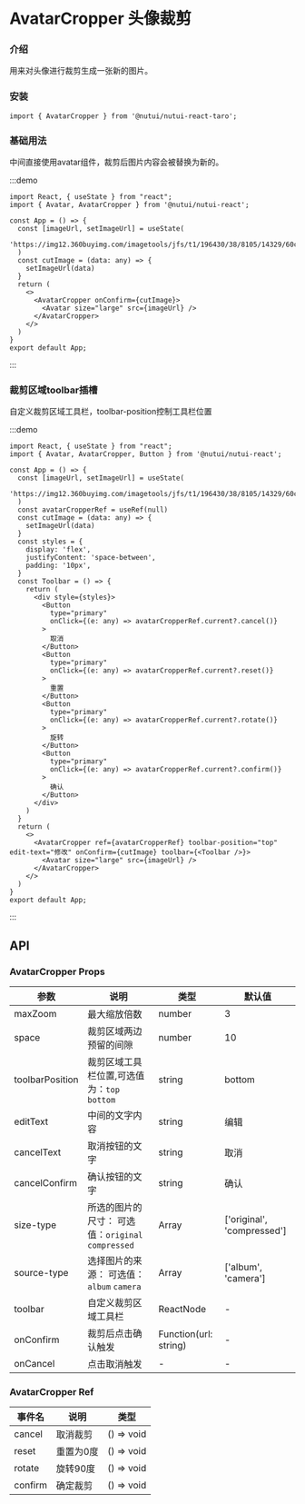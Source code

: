 # AvatarCropper 头像裁剪

### 介绍

用来对头像进行裁剪生成一张新的图片。

### 安装

```tsx
import { AvatarCropper } from '@nutui/nutui-react-taro';
```

### 基础用法

中间直接使用avatar组件，裁剪后图片内容会被替换为新的。

:::demo

```tsx
import React, { useState } from "react";
import { Avatar, AvatarCropper } from '@nutui/nutui-react';

const App = () => {
  const [imageUrl, setImageUrl] = useState(
    'https://img12.360buyimg.com/imagetools/jfs/t1/196430/38/8105/14329/60c806a4Ed506298a/e6de9fb7b8490f38.png'
  )
  const cutImage = (data: any) => {
    setImageUrl(data)
  }
  return (
    <>
      <AvatarCropper onConfirm={cutImage}>
        <Avatar size="large" src={imageUrl} />
      </AvatarCropper>
    </>
  )
}
export default App;
```

:::

### 裁剪区域toolbar插槽

自定义裁剪区域工具栏，toolbar-position控制工具栏位置

:::demo

```tsx
import React, { useState } from "react";
import { Avatar, AvatarCropper, Button } from '@nutui/nutui-react';

const App = () => {
  const [imageUrl, setImageUrl] = useState(
    'https://img12.360buyimg.com/imagetools/jfs/t1/196430/38/8105/14329/60c806a4Ed506298a/e6de9fb7b8490f38.png'
  )
  const avatarCropperRef = useRef(null)
  const cutImage = (data: any) => {
    setImageUrl(data)
  }
  const styles = {
    display: 'flex',
    justifyContent: 'space-between',
    padding: '10px',
  }
  const Toolbar = () => {
    return (
      <div style={styles}>
        <Button
          type="primary"
          onClick={(e: any) => avatarCropperRef.current?.cancel()}
        >
          取消
        </Button>
        <Button
          type="primary"
          onClick={(e: any) => avatarCropperRef.current?.reset()}
        >
          重置
        </Button>
        <Button
          type="primary"
          onClick={(e: any) => avatarCropperRef.current?.rotate()}
        >
          旋转
        </Button>
        <Button
          type="primary"
          onClick={(e: any) => avatarCropperRef.current?.confirm()}
        >
          确认
        </Button>
      </div>
    )
  }
  return (
    <>
      <AvatarCropper ref={avatarCropperRef} toolbar-position="top" edit-text="修改" onConfirm={cutImage} toolbar={<Toolbar />}>
        <Avatar size="large" src={imageUrl} />
      </AvatarCropper>
    </>
  )
}
export default App;
```

:::

## API

### AvatarCropper Props

| 参数             | 说明                                        | 类型   | 默认值 |
| ---------------- | ------------------------------------------- | ------ | ------ |
| maxZoom         | 最大缩放倍数                                | number | 3      |
| space            | 裁剪区域两边预留的间隙                      | number | 10     |
| toolbarPosition | 裁剪区域工具栏位置,可选值为：`top` `bottom` | string | bottom |
| editText        | 中间的文字内容                              | string | 编辑   |
| cancelText      | 取消按钮的文字                              | string | 取消   |
| cancelConfirm   | 确认按钮的文字                              | string | 确认   |
| size-type        | 所选的图片的尺寸： 可选值：`original` `compressed` | Array  | ['original', 'compressed'] |
| source-type      | 选择图片的来源： 可选值：`album` `camera`          | Array  | ['album', 'camera']        |
| toolbar         | 自定义裁剪区域工具栏                       |  ReactNode   |  - |
| onConfirm       | 裁剪后点击确认触发                    | Function(url: string) |  - |
| onCancel        | 点击取消触发                          | -                |  - |

### AvatarCropper Ref

| 事件名  | 说明      |  类型 |
| ------- | --------- | ----- |
| cancel  | 取消裁剪  | () => void |
| reset   | 重置为0度 | () => void |
| rotate  | 旋转90度  | () => void |
| confirm | 确定裁剪  | () => void |
